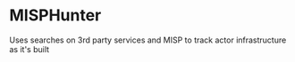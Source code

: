 # MISPHunter
Uses searches on 3rd party services and MISP to track actor infrastructure as it's built
